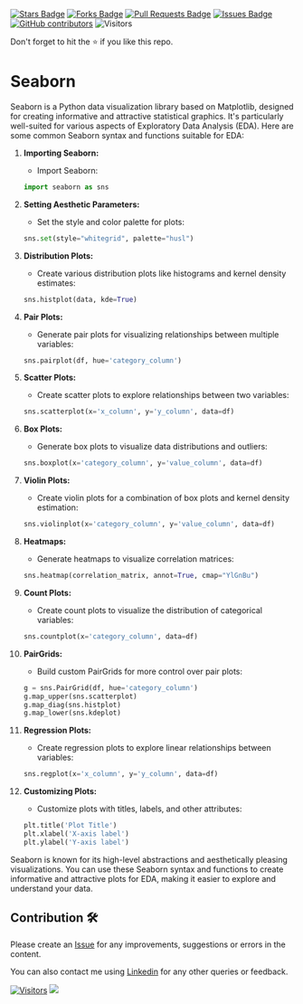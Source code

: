 
<a href="https://github.com/drshahizan/Python_EDA/stargazers"><img src="https://img.shields.io/github/stars/drshahizan/Python_EDA" alt="Stars Badge"/></a>
<a href="https://github.com/drshahizan/Python_EDA/network/members"><img src="https://img.shields.io/github/forks/drshahizan/Python_EDA" alt="Forks Badge"/></a>
<a href="https://github.com/drshahizan/Python_EDA/pulls"><img src="https://img.shields.io/github/issues-pr/drshahizan/Python_EDA" alt="Pull Requests Badge"/></a>
<a href="https://github.com/drshahizan/Python_EDA/issues"><img src="https://img.shields.io/github/issues/drshahizan/Python_EDA" alt="Issues Badge"/></a>
<a href="https://github.com/drshahizan/Python_EDA/graphs/contributors"><img alt="GitHub contributors" src="https://img.shields.io/github/contributors/drshahizan/Python_EDA?color=2b9348"></a>
![Visitors](https://api.visitorbadge.io/api/visitors?path=https%3A%2F%2Fgithub.com%2Fdrshahizan%2FPython_EDA&labelColor=%23d9e3f0&countColor=%23697689&style=flat)

Don't forget to hit the :star: if you like this repo.

# Seaborn

Seaborn is a Python data visualization library based on Matplotlib, designed for creating informative and attractive statistical graphics. It's particularly well-suited for various aspects of Exploratory Data Analysis (EDA). Here are some common Seaborn syntax and functions suitable for EDA:

1. **Importing Seaborn:**
   - Import Seaborn:

   ```python
   import seaborn as sns
   ```

2. **Setting Aesthetic Parameters:**
   - Set the style and color palette for plots:

   ```python
   sns.set(style="whitegrid", palette="husl")
   ```

3. **Distribution Plots:**
   - Create various distribution plots like histograms and kernel density estimates:

   ```python
   sns.histplot(data, kde=True)
   ```

4. **Pair Plots:**
   - Generate pair plots for visualizing relationships between multiple variables:

   ```python
   sns.pairplot(df, hue='category_column')
   ```

5. **Scatter Plots:**
   - Create scatter plots to explore relationships between two variables:

   ```python
   sns.scatterplot(x='x_column', y='y_column', data=df)
   ```

6. **Box Plots:**
   - Generate box plots to visualize data distributions and outliers:

   ```python
   sns.boxplot(x='category_column', y='value_column', data=df)
   ```

7. **Violin Plots:**
   - Create violin plots for a combination of box plots and kernel density estimation:

   ```python
   sns.violinplot(x='category_column', y='value_column', data=df)
   ```

8. **Heatmaps:**
   - Generate heatmaps to visualize correlation matrices:

   ```python
   sns.heatmap(correlation_matrix, annot=True, cmap="YlGnBu")
   ```

9. **Count Plots:**
   - Create count plots to visualize the distribution of categorical variables:

   ```python
   sns.countplot(x='category_column', data=df)
   ```

10. **PairGrids:**
    - Build custom PairGrids for more control over pair plots:

    ```python
    g = sns.PairGrid(df, hue='category_column')
    g.map_upper(sns.scatterplot)
    g.map_diag(sns.histplot)
    g.map_lower(sns.kdeplot)
    ```

11. **Regression Plots:**
    - Create regression plots to explore linear relationships between variables:

    ```python
    sns.regplot(x='x_column', y='y_column', data=df)
    ```

12. **Customizing Plots:**
    - Customize plots with titles, labels, and other attributes:

    ```python
    plt.title('Plot Title')
    plt.xlabel('X-axis label')
    plt.ylabel('Y-axis label')
    ```

Seaborn is known for its high-level abstractions and aesthetically pleasing visualizations. You can use these Seaborn syntax and functions to create informative and attractive plots for EDA, making it easier to explore and understand your data.

## Contribution 🛠️
Please create an [Issue](https://github.com/drshahizan/Python_EDA/issues) for any improvements, suggestions or errors in the content.

You can also contact me using [Linkedin](https://www.linkedin.com/in/drshahizan/) for any other queries or feedback.

[![Visitors](https://api.visitorbadge.io/api/visitors?path=https%3A%2F%2Fgithub.com%2Fdrshahizan&labelColor=%23697689&countColor=%23555555&style=plastic)](https://visitorbadge.io/status?path=https%3A%2F%2Fgithub.com%2Fdrshahizan)
![](https://hit.yhype.me/github/profile?user_id=81284918)


